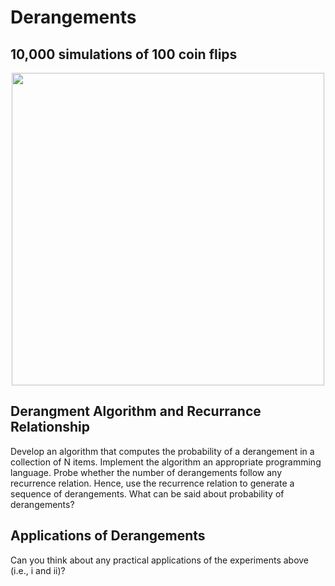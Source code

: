 # Derangements

## 10,000 simulations of 100 coin flips
<p align="center">
<img src="https://user-images.githubusercontent.com/62871606/193519019-050f328b-9cab-4c2f-b3ad-ac169f0ab67e.jpg" width="500"/>
</p>

## Derangment Algorithm and Recurrance Relationship
Develop an algorithm that computes the probability of a derangement in a collection of N items. Implement the algorithm an appropriate programming language. Probe whether the number of derangements follow any recurrence relation. Hence, use the recurrence relation to generate a sequence of derangements. What can be said about probability of derangements?

## Applications of Derangements
Can you think about any practical applications of the experiments above (i.e., i and ii)?
